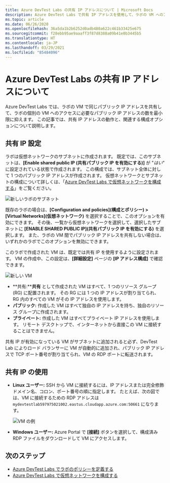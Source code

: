```yaml
---
title: Azure DevTest Labs の共有 IP アドレスについて | Microsoft Docs
description: Azure DevTest Labs で共有 IP アドレスを使用して、ラボの VM へのアクセスに必要なパブリック IP アドレスを最小限に抑える方法について説明します。
ms.topic: article
ms.date: 06/26/2020
ms.openlocfilehash: 36a5da1b2b6252d0adb480a622c461b33425e675
ms.sourcegitcommit: f28ebb95ae9aaaff3f87d8388a09b41e0b3445b5
ms.translationtype: HT
ms.contentlocale: ja-JP
ms.lasthandoff: 03/29/2021
ms.locfileid: "85484096"
---
```

# <a name="understand-shared-ip-addresses-in-azure-devtest-labs"></a>Azure DevTest Labs の共有 IP アドレスについて

Azure DevTest Labs では、ラボの VM で同じパブリック IP アドレスを共有して、ラボの個別の VM へのアクセスに必要なパブリック IP アドレスの数を最小限に抑えます。  この記事では、共有 IP アドレスの動作と、関連する構成オプションについて説明します。

## <a name="shared-ip-setting"></a>共有 IP 設定

ラボは仮想ネットワークのサブネットに作成されます。  既定では、このサブネットは、**[Enable shared public IP (共有パブリック IP を有効にする)]** が "*はい*" に設定されている状態で作成されます。  この構成では、サブネット全体に対して 1 つのパブリック IP アドレスが作成されます。  仮想ネットワークとサブネットの構成について詳しくは、「[Azure DevTest Labs で仮想ネットワークを構成する](devtest-lab-configure-vnet.md)」をご覧ください。

![新しいラボのサブネット](media/devtest-lab-shared-ip/lab-subnet.png)

既存のラボの場合は、**[Configuration and policies]\(構成とポリシー\) > [Virtual Networks]\(仮想ネットワーク\)** を選択することで、このオプションを有効にできます。 その後、一覧から仮想ネットワークを選択して、選択したサブネットに **[ENABLE SHARED PUBLIC IP]\(共有パブリック IP を有効にする\)** を選択します。 また、ラボの VM 間でパブリック IP アドレスを共有しない場合は、いずれかのラボでこのオプションを無効にできます。

このラボで作成された VM は、既定では共有 IP を使用するように設定されます。  VM の作成中、この設定は、**[詳細設定]** ページの **[IP アドレス構成]** で確認できます。

![新しい VM](media/devtest-lab-shared-ip/new-vm.png)

- **共有:****共有** として作成された VM はすべて、1 つのリソース グループ (RG) に配置されます。 その RG には 1 つの IP アドレスが割り当てられ、RG 内のすべての VM がその IP アドレスを使用します。
- **パブリック:** 作成した VM はすべて独自の IP アドレスを持ち、独自のリソース グループに作成されます。
- **プライベート:** 作成した VM はすべてプライベート IP アドレスを使用します。 リモート デスクトップで、インターネットから直接この VM に接続することはできません。

共有 IP が有効になっている VM がサブネットに追加されると必ず、DevTest Lab によりロード バランサーに VM が自動的に追加され、パブリック IP アドレスで TCP ポート番号が割り当てられ、VM の RDP ポートに転送されます。  

## <a name="using-the-shared-ip"></a>共有 IP の使用

- **Linux ユーザー:** SSH から VM に接続するには、IP アドレスまたは完全修飾ドメイン名、コロン、ポート番号の順に指定します。 たとえば、次の図では、VM に接続するための RDP アドレスは `mydevtestlab597975021002.eastus.cloudapp.azure.com:50661` になります。

  ![VM の例](media/devtest-lab-shared-ip/vm-info.png)

- **Windows ユーザー:** Azure Portal で **[接続]** ボタンを選択して、構成済み RDP ファイルをダウンロードして VM にアクセスします。

## <a name="next-steps"></a>次のステップ

* [Azure DevTest Labs でラボのポリシーを定義する](devtest-lab-set-lab-policy.md)
* [Azure DevTest Labs で仮想ネットワークを構成する](devtest-lab-configure-vnet.md)





